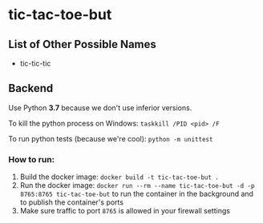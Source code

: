 # tic-tac-toe-but

## List of Other Possible Names
* tic-tic-tic

## Backend
Use Python **3.7** because we don't use inferior versions.

To kill the python process on Windows: `taskkill /PID <pid> /F`

To run python tests (because we're cool): `python -m unittest`

### How to run:
1. Build the docker image: `docker build -t tic-tac-toe-but .`
2. Run the docker image: `docker run --rm --name tic-tac-toe-but -d -p 8765:8765 tic-tac-toe-but` to run the container in the background and to publish the container's ports
3. Make sure traffic to port `8765` is allowed in your firewall settings

